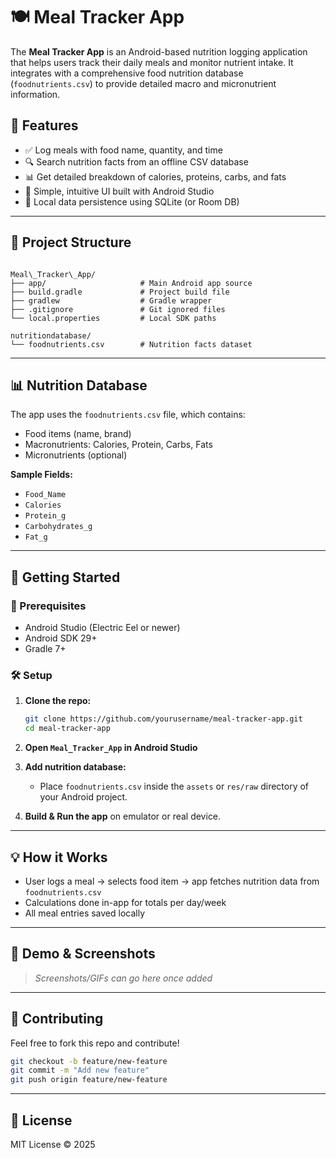 # 🍽️ Meal Tracker App

The **Meal Tracker App** is an Android-based nutrition logging application that helps users track their daily meals and monitor nutrient intake. It integrates with a comprehensive food nutrition database (`foodnutrients.csv`) to provide detailed macro and micronutrient information.

## 📱 Features

- ✅ Log meals with food name, quantity, and time
- 🔍 Search nutrition facts from an offline CSV database
- 📊 Get detailed breakdown of calories, proteins, carbs, and fats
- 🧠 Simple, intuitive UI built with Android Studio
- 📁 Local data persistence using SQLite (or Room DB)

---

## 📂 Project Structure

```

Meal\_Tracker\_App/
├── app/                     # Main Android app source
├── build.gradle             # Project build file
├── gradlew                  # Gradle wrapper
├── .gitignore               # Git ignored files
└── local.properties         # Local SDK paths

nutritiondatabase/
└── foodnutrients.csv        # Nutrition facts dataset

````

---

## 📊 Nutrition Database

The app uses the `foodnutrients.csv` file, which contains:

- Food items (name, brand)
- Macronutrients: Calories, Protein, Carbs, Fats
- Micronutrients (optional)

**Sample Fields:**
- `Food_Name`
- `Calories`
- `Protein_g`
- `Carbohydrates_g`
- `Fat_g`

---

## 🚀 Getting Started

### 🔧 Prerequisites

- Android Studio (Electric Eel or newer)
- Android SDK 29+
- Gradle 7+

### 🛠️ Setup

1. **Clone the repo:**
    ```bash
    git clone https://github.com/yourusername/meal-tracker-app.git
    cd meal-tracker-app
    ```

2. **Open `Meal_Tracker_App` in Android Studio**

3. **Add nutrition database:**
    - Place `foodnutrients.csv` inside the `assets` or `res/raw` directory of your Android project.

4. **Build & Run the app** on emulator or real device.

---

## 💡 How it Works

- User logs a meal → selects food item → app fetches nutrition data from `foodnutrients.csv`
- Calculations done in-app for totals per day/week
- All meal entries saved locally

---

## 🧪 Demo & Screenshots

> _Screenshots/GIFs can go here once added_

---

## 🙌 Contributing

Feel free to fork this repo and contribute!

```bash
git checkout -b feature/new-feature
git commit -m "Add new feature"
git push origin feature/new-feature
````

---

## 📄 License

MIT License © 2025
